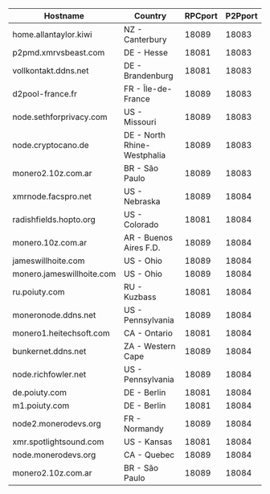 Hostname | Country | RPCport | P2Pport
--- | --- | --- | ---
home.allantaylor.kiwi | NZ - Canterbury | 18089 | 18083
p2pmd.xmrvsbeast.com | DE - Hesse | 18081 | 18083
vollkontakt.ddns.net | DE - Brandenburg | 18081 | 18083
d2pool-france.fr | FR - Île-de-France | 18089 | 18083
node.sethforprivacy.com | US - Missouri | 18089 | 18083
node.cryptocano.de | DE - North Rhine-Westphalia | 18089 | 18083
monero2.10z.com.ar | BR - São Paulo | 18089 | 18083
xmrnode.facspro.net | US - Nebraska | 18089 | 18084
radishfields.hopto.org | US - Colorado | 18081 | 18084
monero.10z.com.ar | AR - Buenos Aires F.D. | 18089 | 18084
jameswillhoite.com | US - Ohio | 18089 | 18084
monero.jameswillhoite.com | US - Ohio | 18089 | 18084
ru.poiuty.com | RU - Kuzbass | 18081 | 18084
moneronode.ddns.net | US - Pennsylvania | 18089 | 18084
monero1.heitechsoft.com | CA - Ontario | 18081 | 18084
bunkernet.ddns.net | ZA - Western Cape | 18089 | 18084
node.richfowler.net | US - Pennsylvania | 18089 | 18084
de.poiuty.com | DE - Berlin | 18081 | 18084
m1.poiuty.com | DE - Berlin | 18081 | 18084
node2.monerodevs.org | FR - Normandy | 18089 | 18084
xmr.spotlightsound.com | US - Kansas | 18081 | 18084
node.monerodevs.org | CA - Quebec | 18089 | 18084
monero2.10z.com.ar | BR - São Paulo | 18089 | 18084
